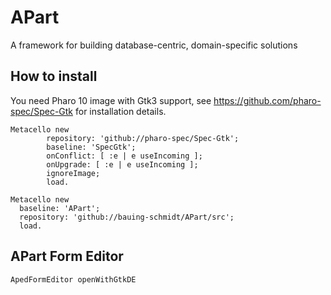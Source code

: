 # APart

A framework for building database-centric, domain-specific solutions


## How to install

You need Pharo 10 image with Gtk3 support, see https://github.com/pharo-spec/Spec-Gtk for installation details.

```smalltalk
Metacello new
        repository: 'github://pharo-spec/Spec-Gtk';
        baseline: 'SpecGtk';
        onConflict: [ :e | e useIncoming ];
        onUpgrade: [ :e | e useIncoming ];
        ignoreImage;
        load.

Metacello new
  baseline: 'APart';
  repository: 'github://bauing-schmidt/APart/src';
  load.
```

## APart Form Editor

```smalltalk
ApedFormEditor openWithGtkDE
```
